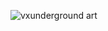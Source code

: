 
![vxunderground art]([https://github-readme-stats.vercel.app/api?username=proudmuslim-dev&count_private=true&show_icons=true&theme=gotham](https://art.vx-underground.org/art/pancak3_cosmic_black_hole_interstellar_uhd_burnedcharred_Osiris_40dc9ac1-aa11-454d-bdc4-d4a244a26d2b.png))
